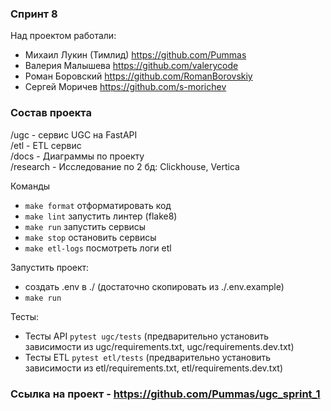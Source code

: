 ### Спринт 8

Над проектом работали:  
* Михаил Лукин (Тимлид) https://github.com/Pummas
* Валерия Малышева https://github.com/valerycode
* Роман Боровский https://github.com/RomanBorovskiy
* Сергей Моричев https://github.com/s-morichev

### Состав проекта

/ugc - cервис UGC на FastAPI  
/etl - ETL сервис  
/docs - Диаграммы по проекту  
/research - Исследование по 2 бд: Clickhouse, Vertica

Команды
- `make format` отформатировать код
- `make lint` запустить линтер (flake8)
- `make run` запустить сервисы
- `make stop` остановить сервисы
- `make etl-logs` посмотреть логи etl


Запустить проект: 
- создать .env в ./ (достаточно скопировать из ./.env.example)
- `make run`


Тесты:

- Тесты API `pytest ugc/tests` (предварительно установить зависимости из ugc/requirements.txt, ugc/requirements.dev.txt)
- Тесты ETL `pytest etl/tests` (предварительно установить зависимости из etl/requirements.txt, etl/requirements.dev.txt)



### Ссылка на проект - https://github.com/Pummas/ugc_sprint_1
